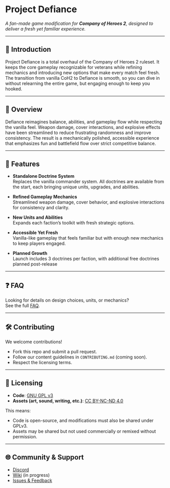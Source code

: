 # Project Defiance

_A fan-made game modification for **Company of Heroes 2**, designed to deliver a fresh yet familiar experience._

---

## 🎯 Introduction
Project Defiance is a total overhaul of the Company of Heroes 2 ruleset. It keeps the core gameplay recognizable for veterans while refining mechanics and introducing new options that make every match feel fresh. The transition from vanilla CoH2 to Defiance is smooth, so you can dive in without relearning the entire game, but engaging enough to keep you hooked.

---

## 📖 Overview
Defiance reimagines balance, abilities, and gameplay flow while respecting the vanilla feel. Weapon damage, cover interactions, and explosive effects have been streamlined to reduce frustrating randomness and improve consistency. The result is a mechanically polished, accessible experience that emphasizes fun and battlefield flow over strict competitive balance.

---

## 🚀 Features
- **Standalone Doctrine System**  
  Replaces the vanilla commander system. All doctrines are available from the start, each bringing unique units, upgrades, and abilities.

- **Refined Gameplay Mechanics**  
  Streamlined weapon damage, cover behavior, and explosive interactions for consistency and clarity.

- **New Units and Abilities**  
  Expands each faction’s toolkit with fresh strategic options.

- **Accessible Yet Fresh**  
  Vanilla-like gameplay that feels familiar but with enough new mechanics to keep players engaged.

- **Planned Growth**  
  Launch includes 3 doctrines per faction, with additional free doctrines planned post-release
  
---

## ❓ FAQ
Looking for details on design choices, units, or mechanics?  
See the full [FAQ](docs/FAQ.md).

---

## 🛠️ Contributing
We welcome contributions!  
- Fork this repo and submit a pull request.  
- Follow our content guidelines in `CONTRIBUTING.md` (coming soon).  
- Respect the licensing terms.  

---

## 📜 Licensing
- **Code**: [GNU GPL v3](LICENSE-CODE)  
- **Assets (art, sound, writing, etc.)**: [CC BY-NC-ND 4.0](LICENSE-ASSETS)  

This means:  
- Code is open-source, and modifications must also be shared under GPLv3.  
- Assets may be shared but not used commercially or remixed without permission.

---

## 🌐 Community & Support
- [Discord](https://discord.gg/2M7s68Cu8U)  
- [Wiki](#) (in progress)  
- [Issues & Feedback](../../issues)  
